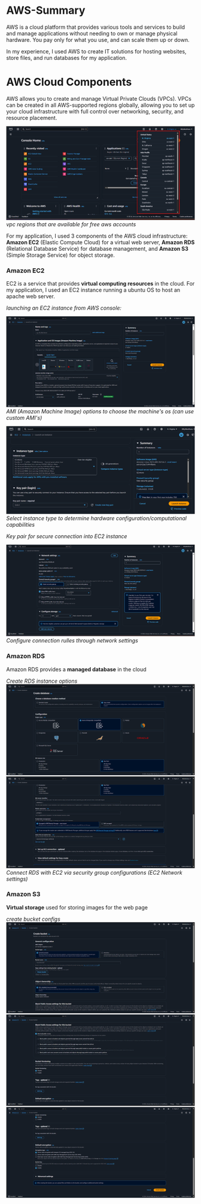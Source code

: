 # AWS-Summary

AWS is a cloud platform that provides various tools and services to build and manage applications without needing to own or manage physical hardware. You pay only for what you use, and can scale them up or down.

In my experience, I used AWS to create IT solutions for hosting websites, store files, and run databases for my application.

# AWS Cloud Components

AWS allows you to create and manage Virtual Private Clouds (VPCs). VPCs can be created in all AWS-supported regions globally, allowing you to set up your cloud infrastructure with full control over networking, security, and resource placement.

![alt text](image.png)
*vpc regions that are available for free aws accounts*

For my application, I used 3 components of the AWS cloud infrastructure: **Amazon EC2** (Elastic Compute Cloud) for a virtual web server, **Amazon RDS** (Relational Database Service) for database management, and **Amazon S3** (Simple Storage Service) for object storage.

### Amazon EC2

EC2 is a service that provides **virtual computing resources** in the cloud. For my application, I used an EC2 instance running a ubuntu OS to host an apache web server.

*launching an EC2 instance from AWS console:*

![alt text](image-1.png)
*AMI (Amazon Machine Image) options to choose the machine's os (can use custom AMI's)*

![alt text](image-2.png)
*Select instance type to determine hardware configuration/computational capabilities*

*Key pair for secure connection into EC2 instance*

![alt text](image-3.png)
*Configure connection rulles through network settings*

### Amazon RDS

Amazon RDS provides a **managed database** in the cloud

*Create RDS instance options*
![alt text](image-4.png)
![alt text](image-5.png)
*Connect RDS with EC2 via security group configurations (EC2 Network settings)*

### Amazon S3

**Virtual storage** used for storing images for the web page

*create bucket configs*
![alt text](image-6.png)
![alt text](image-7.png)
![alt text](image-8.png)